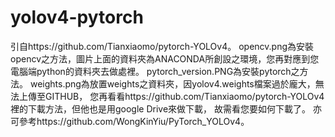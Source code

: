 # yolov4-pytorch
引自https://github.com/Tianxiaomo/pytorch-YOLOv4。
opencv.png為安裝opencv之方法，圖片上面的資料夾為ANACONDA所創設之環境，您再對應到您電腦端python的資料夾去做處裡。
pytorch_version.PNG為安裝pytorch之方法。
weights.png為放置weights之資料夾，因yolov4.weights檔案過於龐大，無法上傳至GITHUB，
您再看看https://github.com/Tianxiaomo/pytorch-YOLOv4裡的下載方法，但他也是用google Drive來做下載，
故需看您要如何下載了。
亦可參考https://github.com/WongKinYiu/PyTorch_YOLOv4。
